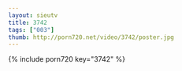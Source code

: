 ```yaml
--- 
layout: sieutv
title: 3742
tags: ["003"]
thumb: http://porn720.net/video/3742/poster.jpg
---
```

{% include porn720 key="3742" %} 
